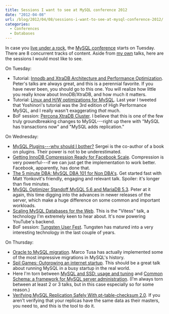 ```yaml
---
title: Sessions I want to see at MySQL conference 2012
date: "2012-04-08"
url: /blog/2012/04/08/sessions-i-want-to-see-at-mysql-conference-2012/
categories:
  - Conferences
  - Databases
---
```

In case you [live under a rock](http://www.youtube.com/watch?v=cvXqm0RdJms), the [MySQL conference](http://www.percona.com/live/mysql-conference-2012/) starts on Tuesday. There are 8 concurrent tracks of content. Aside from [my own](/blog/2012/02/08/im-speaking-at-the-mysql-conference-in-april/ "I'm speaking at the MySQL conference in April") talks, here are the sessions I would most like to see.

On Tuesday:

*   Tutorial: [Innodb and XtraDB Architecture and Performance Optimization](http://www.percona.com/live/mysql-conference-2012/sessions/innodb-and-xtradb-architecture-and-performance-optimization). Peter's talks are always great, and this is a perennial favorite. If you have never been, you should go to this one. You will realize how little you really know about InnoDB/XtraDB, and how much it matters.
*   Tutorial: [Linux and H/W optimizations for MySQL](http://www.percona.com/live/mysql-conference-2012/sessions/linux-and-hw-optimizations-mysql). Last year I tweeted that Yoshinori's tutorial was the 3rd edition of High Performance MySQL, and I really wasn't exaggerating *that* much.
*   BoF session: [Percona XtraDB Cluster](http://www.percona.com/live/mysql-conference-2012/program/bofs). I believe that this is one of the few truly groundbreaking changes to MySQL---right up there with "MySQL has transactions now" and "MySQL adds replication."

On Wednesday:

*   [MySQL Plugins---why should I bother?](http://www.percona.com/live/mysql-conference-2012/sessions/mysql-plugins-why-should-i-bother) Sergei is the co-author of a book on plugins. Their power is not to be underestimated.
*   [Getting InnoDB Compression Ready for Facebook Scale](http://www.percona.com/live/mysql-conference-2012/sessions/getting-innodb-compression-ready-facebook-scale). Compression is very powerful---if we can just get the implementation to work better. Facebook, apparently, has done that.
*   [The 5 minute DBA: MySQL DBA 101 for Non DBA's](http://www.percona.com/live/mysql-conference-2012/sessions/5-minute-dba-mysql-dba-101-non-dbas). Get started fast with Matt Yonkovit's friendly, engaging and relevant talk. Spoiler: it's longer than five minutes.
*   [MySQL Optimizer Standoff MySQL 5.6 and MariaDB 5.3](http://www.percona.com/live/mysql-conference-2012/sessions/mysql-optimizer-standoff-mysql-56-and-mariadb-53). Peter at it again, this time digging into the advances in newer releases of the server, which make a huge difference on some common and important workloads.
*   [Scaling MySQL Databases for the Web](http://www.percona.com/live/mysql-conference-2012/sessions/scaling-mysql-databases-web). This is the "Vitess" talk, a technology I'm extremely keen to hear about. It's now powering YouTube's backend.
*   BoF session: [Tungsten User Fest](http://www.percona.com/live/mysql-conference-2012/program/bofs). Tungsten has matured into a very interesting technology in the last couple of years.

On Thursday:

*   [Oracle to MySQL migration](http://www.percona.com/live/mysql-conference-2012/sessions/oracle-mysql-migration). Marco Tusa has actually implemented some of the most impressive migrations in MySQL's history.
*   [Spil Games: Outgrowing an internet startup](http://www.percona.com/live/mysql-conference-2012/sessions/spil-games-outgrowing-internet-startup). This should be a great talk about running MySQL in a busy startup in the real world.
*   Here I'm torn between [MySQL and SSD: usage and tuning](http://www.percona.com/live/mysql-conference-2012/sessions/mysql-and-ssd-usage-and-tuning) and [Common Schema: a framework for MySQL server administration](http://www.percona.com/live/mysql-conference-2012/sessions/common-schema-framework-mysql-server-administration). (I'm always torn between at least 2 or 3 talks, but in this case especially so for some reason.)
*   [Verifying MySQL Replication Safely With pt-table-checksum 2.0](http://www.percona.com/live/mysql-conference-2012/sessions/verifying-mysql-replication-safely-pt-table-checksum-20). If you aren't verifying that your replicas have the same data as their masters, you need to, and this is the tool to do it.


